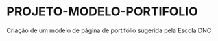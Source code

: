# PROJETO-MODELO-PORTIFOLIO
 Criação de um modelo de página de portifólio sugerida pela Escola DNC 
